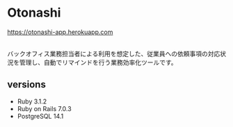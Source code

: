 # Otonashi
https://otonashi-app.herokuapp.com

<br>
バックオフィス業務担当者による利用を想定した、従業員への依頼事項の対応状況を管理し、自動でリマインドを行う業務効率化ツールです。<br>

## versions
- Ruby 3.1.2
- Ruby on Rails 7.0.3
- PostgreSQL 14.1
